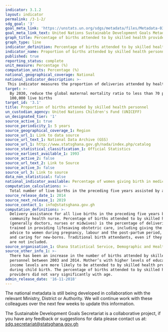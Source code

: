 ```yaml
---
indicator: 3.1.2
layout: indicator
permalink: /3-1-2/
sdg_goal: '3'
goal_meta_link: 'https://unstats.un.org/sdgs/metadata/files/Metadata-03-01-02.pdf'
goal_meta_link_text: United Nations Sustainable Development Goals Metadata (PDF 374 KB)
graph_title: Percentage of births attended to by skilled health providers
graph_type: line
indicator_definition: Percentage of births attended to by skilled health personnel
indicator_name: Proportion of births attended by skilled health personnel
published: true
reporting_status: complete
unit_measure: Percentage (%)
computation_units: Percentage (%)
national_geographical_coverage: National
national_indicator_description: >-
 This indicator measures the proportion of deliveries attended by health personnel trained in providing lifesaving obstetric care, including giving the necessary supervision, care and advice to women during pregnancy, labour and the post-partum period, conducting deliveries on their own, and caring for newborns. Traditional birth attendants, even if they receive a short training course, are not included. A maternity is a pregnancy resulting in the birth of one or more children including stillbirths. A stillbirth is a baby born after 24 or more weeks completed gestation and which did not, at any time, breathe or show signs of life.
target: >-
  By 2030, reduce the global maternal mortality ratio to less than 70 per
  100,000 live births
target_id: '3.1'
title: Proportion of births attended by skilled health personnel
un_custodian_agency: United Nations Children's Fund (UNICEFF)
un_designated_tier: '1'
source_active_1: true
source_periodicity_1: 5 years 
source_geographical_coverage_1: Region
source_url_1: Link to data source
source_url_text_1: National Data Archive (GSS)
source_url_1: http://www.statsghana.gov.gh/nada/index.php/catalog
source_statistical_classification_1: Official Statistics
source_earliest_available_1: 1993
source_active_2: false
source_url_text_2: Link to Source
source_active_3: false
source_url_3: Link to source
data_non_statistical: false
national_indicator_available: Percentage of women giving birth in medical facilities
computation_calculations: >-
  Total number of live births in the preceding five years assisted by a doctor, midwife, nurse or community health nurse (skilled health provider) divided by total number of live births in the preceding five years and multiplied by 100
source_release_date_1: 2014
source_next_release_1: 2019
source_contact_1: info@statsghana.gov.gh
computation_definitions: >-
  Delivery assistance for all live births in the preceding five years by a doctor, midwife, nurse or 
  community health nurse. Percentage of births attended to by skilled health personnel 
  (generally doctors, nurses or midwives) is the percentage of deliveries attended by health personnel 
  trained in providing lifesaving obstetric care, including giving the necessary supervision, care and 
  advice to women during pregnancy, labour and the post-partum period, conducting deliveries on their own, 
  and caring for new-borns. Traditional birth attendants, even if they receive a short training course, 
  are not included.
source_organisation_1: Ghana Statistical Service, Demographic and Health Survey, 2014, 2008, 2003, 1998, 1993
source_other_info_1: >-
  There has been an increase in the number of births attended by skilled health
  personnel between 2003 and 2014. Mother’s with higher levels of education and
  income levels are more likely to be attended to by skilled health providers
  during child birth. The percentage of births attended to by skilled health
  providers did not vary significantly with age.
admin_release_date: '16-11-2018'
---
```

The national metadata is still being developed in collaboration with the relevant Ministry, District or Authority. We will continue work with these colleagues over the next few weeks to update this information.

The Sustainable Development Goals Secretariat is a collaborative project, if you have any feedback or suggestions for data please contact us at: sdg.secretariat@statsghana.gov.gh
